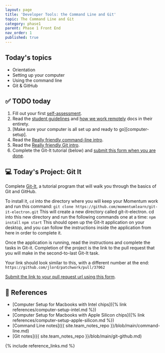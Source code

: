```yaml
---
layout: page
title: 'Developer Tools: the Command Line and Git'
topic: The Command Line and Git
category: phase1
parent: Phase 1 Front End
nav_order: 1
published: true
---
```


## Today's topics

- Orientation
- Setting up your computer
- Using the command line
- Git & GitHub

## ✅ TODO today

1. Fill out your first [self-assessment](https://teams.momentumlearn.com).
2. Read the [student guidelines](https://github.com/momentumlearn/student-resources/blob/main/articles/student-guidelines.md) and [how we work remotely](https://github.com/momentumlearn/student-resources/blob/master/articles/working-remotely.md) docs in their entirety.
3. [Make sure your computer is all set up and ready to go][computer-setup].
4. Read the [Really friendly command-line intro](https://drive.google.com/open?id=1E4ALJrjclTYE4C6lwIV517-SOXiZ-Dqb).
5. Read the [Really friendly Git intro](https://drive.google.com/open?id=125rubyTQpBwmpi6I_UzUWfT1aXeHmy5n).
6. Complete the Git-It tutorial (below) and [submit this form when you are done](https://forms.gle/jvQjs85BJ19JS1cWA).

## 💻 Today's Project: Git It

Complete [Git-It](https://github.com/jlord/git-it-electron), a tutorial program that will walk you through the basics of Git and GitHub.

To install it, `cd` into the directory where you will keep your Momentum work and run this command: `git clone https://github.com/momentumlearn/git-it-electron.git` This will create a new directory called git-it-electron. cd into this new directory and run the following commands one at a time: 
`npm install`
`npm start` 
This should open up the Git-It application on your desktop, and you can follow the instructions inside the application from here in order to complete it.

Once the application is running, read the instructions and complete the tasks in Git-it. Completion of the project is the link to the pull request that you will make in the second-to-last Git-It task.

Your link should look similar to this, with a different number at the end: `https://github.com/jlord/patchwork/pull/37062`

[Submit the link to your pull request url using this form](https://forms.gle/hKL37abHZ7TEoyWT6).

## 🔖 References

- [Computer Setup for Macbooks with Intel chips]({% link references/computer-setup-intel.md %})
- [Computer Setup for Macbooks with Apple Silicon chips]({% link references/computer-setup-apple-silicon.md %})
- [Command Line notes]({{ site.team_notes_repo }}/blob/main/command-line.md)
- [Git notes]({{ site.team_notes_repo }}/blob/main/git-github.md)

{% include reference_links.md %}
